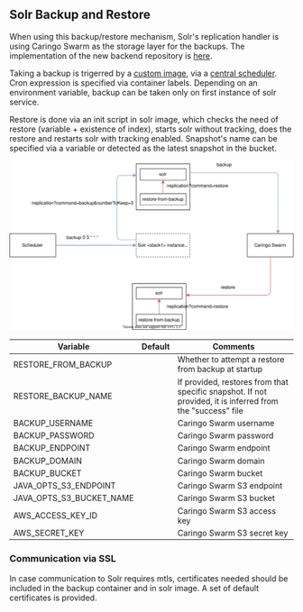 ## Solr Backup and Restore

When using this backup/restore mechanism, Solr's replication handler is using Caringo Swarm as the storage layer for the backups. The implementation of the new backend repository is [here](https://github.com/xenit-eu/solr-backup).

Taking a backup is trigerred by a [custom image](https://bitbucket.org/xenit/docker-solrbackup/src/master/), via a [central scheduler](https://github.com/crazy-max/swarm-cronjob). Cron expression is specified via container labels. Depending on an environment variable, backup can be taken only on first instance of solr service. 

Restore is done via an init script in solr image, which checks the need of restore (variable + existence of index), starts solr without tracking, does the restore and restarts solr with tracking enabled. Snapshot's name can be specified via a variable or detected as the latest snapshot in the bucket.

![alt Architectural diagram](./SolrBackup.svg)



| Variable                    | Default                           | Comments                               |
| --------------------------- | --------------------------------- | -------------------------------------- |
| RESTORE_FROM_BACKUP         |                                   | Whether to attempt a restore from backup at startup |
| RESTORE_BACKUP_NAME         |                                   | If provided, restores from that specific snapshot. If not provided, it is inferred from the "success" file |
| BACKUP_USERNAME             |                                   | Caringo Swarm username |
| BACKUP_PASSWORD             |                                   | Caringo Swarm password |
| BACKUP_ENDPOINT             |                                   | Caringo Swarm endpoint |
| BACKUP_DOMAIN               |                                   | Caringo Swarm domain |
| BACKUP_BUCKET               |                                   | Caringo Swarm bucket |
| JAVA_OPTS_S3_ENDPOINT       |                                   | Caringo Swarm S3 endpoint |
| JAVA_OPTS_S3_BUCKET_NAME    |                                   | Caringo Swarm S3 bucket |
| AWS_ACCESS_KEY_ID           |                                   | Caringo Swarm S3 access key |
| AWS_SECRET_KEY              |                                   | Caringo Swarm S3 secret key |


### Communication via SSL
In case communication to Solr requires mtls, certificates needed should be included in the backup container and in solr image. A set of default certificates is provided.